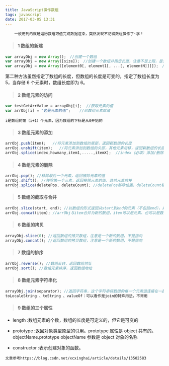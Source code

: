 ```yaml
---
title: JavaScript操作数组
tags: javascript
date: 2017-03-05 13:31
---
```


```
	一般用到的就是遍历数组取值完成数据渲染，突然发现不记得数组操作了~学！
```

> #### 1 数组的新建

```javascript
var arrayObj = new Array();　//创建一个数组
var arrayObj = new Array([size]);　//创建一个数组并指定长度，注意不是上限，是长度
var arrayObj = new Array([element0[, element1[, ...[, elementN]]]]);　//创建一个数组并赋值
```

第二种方法虽然指定了数组的长度，但数组的长度是可变的，指定了数组长度为 5，当存储 6 个元素时，数组长度即为 6。

<!-- more -->

> #### 2 数组元素的访问

```javascript
var testGetArrValue = arrayObj[i];  //获取元素的值
var arrObj[i] = "这是元素的值";    //给数组元素赋值
```

    i是数组的第（i+1）个元素，因为数组的下标是从0开始的

> #### 3 数组元素的添加

```javascript
arrObj.push(item);   //将元素添加到数组的尾部，返回新数组的长度
arrObj.unshift(item);   //将元素添加到数组的头部，其他元素后移，返回新数组的长度
arrObj.splice(index,howmany,item1,.....,itemX);  //index（必填）添加/删除元素的起始位置，howmany（必填）添加/删除元素的个数，item(选填)如果有则添加，没有就删除
```

> #### 4 数组元素的删除

```javascript
arrObj.pop(); //移除最后一个元素，返回被除元素的值
arrObj.shift(); //移除第一个元素，返回移除元素的值，其他元素前移
arrObj.splice(deletePos, deleteCount); //deletePos移除位置，deleteCount移除的数量，返以数组的形式回移除的元素
```

> #### 5 数组的截取与合并

```javascript
arrObj.slice(start, end); //以数组的形式返回从start到end的元素（不包括end），如果end不填则返回star后的所有元素
arrObj.concat(item); //arrObj与item合并为新的数组，item可以是元素、也可以是数组，返回合并后的新数组
```

> #### 6 数组的拷贝

```javascript
arrayObj.slice(0); //返回数组的拷贝数组，注意是一个新的数组，不是指向
arrayObj.concat(); //返回数组的拷贝数组，注意是一个新的数组，不是指向
```

> #### 7 数组的排序

```javascript
arrObj.reverse(); //数组反转，返回数组地址
arrObj.sort(); //数组元素排序，返回数组地址
```

> #### 8 数组元素字符串化

```javascript
arrayObj.join(separator); //返回字符串，这个字符串将数组的每一个元素值连接在一起，中间用 separator 隔开。
toLocaleString 、toString 、valueOf：可以看作是join的特殊用法，不常用
```

> #### 9 数组的三个属性

- length :数组元素的个数，数组的长度是可定义的，但它是可变的

- prototype :返回对象类型原型的引用。prototype 属性是 object 共有的。
  objectName.prototype
  objectName 参数是 object 对象的名称

- constructor :表示创建对象的函数。

```
文章参考https://blog.csdn.net/xcxinghai/article/details/13502583
```
